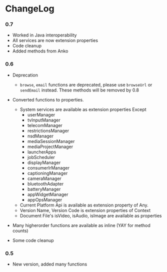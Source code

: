 # ChangeLog

### 0.7
- Worked in Java interoperability
- All services are now extension properties
- Code cleanup
- Added methods from Anko



### 0.6
- Deprecation
    -   `browse`, `email` functions are deprecated, please use `browseUrl` or `sendEmail` instead. These methods will be removed by 0.8

- Converted functions to properties. 
    - System services are available as extension properties Except
        - userManager
        - tvInputManager
        - telecomManager
        - restrictionsManager
        - nsdManager
        - mediaSessionManager
        - mediaProjectManager
        - launcherApps
        - jobScheduler
        - displayManager
        - consumerIrManager
        - captioningManager
        - cameraManager
        - bluetoothAdapter
        - batteryManager
        - appWidgetManager
        - appOpsManager
    - Current Platform Api is available as extension property of Any.
    - Version Name, Version Code is extension properties of Context
    - Document File's isVideo, isAudio, isImage are available as properties
    
- Many higherorder functions are available as inline (YAY for method counts)
- Some code cleanup

### 0.5
- New version, added many functions